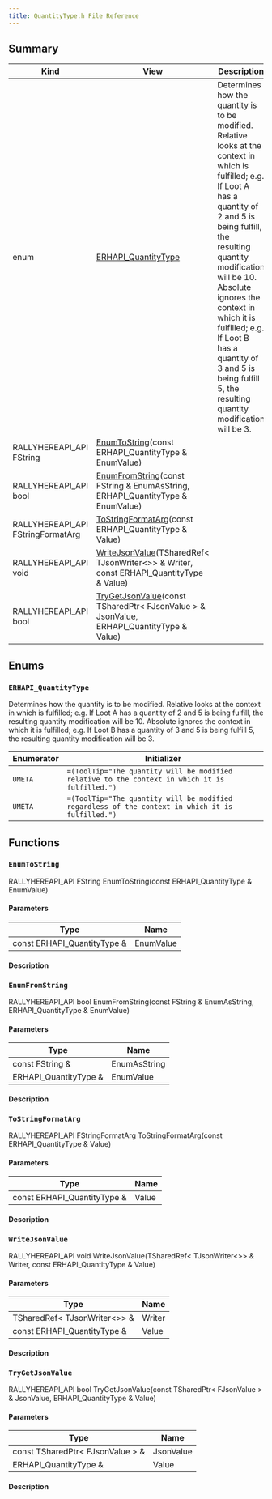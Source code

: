 ```yaml
---
title: QuantityType.h File Reference
---
```


## Summary
| Kind | View | Description |
|------|------|-------------|
|enum|[ERHAPI_QuantityType](/unreal-plugins/all/quantitytype_8h/#QuantityType_8h_1a0697b004e3e68dae4361fb1142899136)|Determines how the quantity is to be modified. Relative looks at the context in which is fulfilled; e.g. If Loot A has a quantity of 2 and 5 is being fulfill, the resulting quantity modification will be 10. Absolute ignores the context in which it is fulfilled; e.g. If Loot B has a quantity of 3 and 5 is being fulfill 5, the resulting quantity modification will be 3.|
|RALLYHEREAPI_API FString|[EnumToString](/unreal-plugins/all/quantitytype_8h/#QuantityType_8h_1addc3e81ca3fd95cb45069c1159663da3)(const ERHAPI_QuantityType & EnumValue)||
|RALLYHEREAPI_API bool|[EnumFromString](/unreal-plugins/all/quantitytype_8h/#QuantityType_8h_1a7fb8c6f67a58443720adfc89aac25f23)(const FString & EnumAsString, ERHAPI_QuantityType & EnumValue)||
|RALLYHEREAPI_API FStringFormatArg|[ToStringFormatArg](/unreal-plugins/all/quantitytype_8h/#QuantityType_8h_1a54df06d743e3fb575d8c0605357d847e)(const ERHAPI_QuantityType & Value)||
|RALLYHEREAPI_API void|[WriteJsonValue](/unreal-plugins/all/quantitytype_8h/#QuantityType_8h_1a426c9fca90110915e03d3d10e63198b0)(TSharedRef< TJsonWriter<>> & Writer, const ERHAPI_QuantityType & Value)||
|RALLYHEREAPI_API bool|[TryGetJsonValue](/unreal-plugins/all/quantitytype_8h/#QuantityType_8h_1a4fa7c72cf5074dc6eea50dd00d139c97)(const TSharedPtr< FJsonValue > & JsonValue, ERHAPI_QuantityType & Value)||
## Enums




### `ERHAPI_QuantityType` <a id="QuantityType_8h_1a0697b004e3e68dae4361fb1142899136"></a>
Determines how the quantity is to be modified. Relative looks at the context in which is fulfilled; e.g. If Loot A has a quantity of 2 and 5 is being fulfill, the resulting quantity modification will be 10. Absolute ignores the context in which it is fulfilled; e.g. If Loot B has a quantity of 3 and 5 is being fulfill 5, the resulting quantity modification will be 3.



| Enumerator | Initializer|
|------------|------------|
|`UMETA`|`=(ToolTip="The quantity will be modified relative to the context in which it is fulfilled.")`|
|`UMETA`|`=(ToolTip="The quantity will be modified regardless of the context in which it is fulfilled.")`|



## Functions



### `EnumToString` <a id="QuantityType_8h_1addc3e81ca3fd95cb45069c1159663da3"></a>

RALLYHEREAPI_API FString EnumToString(const ERHAPI_QuantityType & EnumValue)

#### Parameters

| Type | Name |
|------|------|
|const ERHAPI_QuantityType &|EnumValue|

#### Description






### `EnumFromString` <a id="QuantityType_8h_1a7fb8c6f67a58443720adfc89aac25f23"></a>

RALLYHEREAPI_API bool EnumFromString(const FString & EnumAsString, ERHAPI_QuantityType & EnumValue)

#### Parameters

| Type | Name |
|------|------|
|const FString &|EnumAsString|
|ERHAPI_QuantityType &|EnumValue|

#### Description






### `ToStringFormatArg` <a id="QuantityType_8h_1a54df06d743e3fb575d8c0605357d847e"></a>

RALLYHEREAPI_API FStringFormatArg ToStringFormatArg(const ERHAPI_QuantityType & Value)

#### Parameters

| Type | Name |
|------|------|
|const ERHAPI_QuantityType &|Value|

#### Description






### `WriteJsonValue` <a id="QuantityType_8h_1a426c9fca90110915e03d3d10e63198b0"></a>

RALLYHEREAPI_API void WriteJsonValue(TSharedRef< TJsonWriter<>> & Writer, const ERHAPI_QuantityType & Value)

#### Parameters

| Type | Name |
|------|------|
|TSharedRef< TJsonWriter<>> &|Writer|
|const ERHAPI_QuantityType &|Value|

#### Description






### `TryGetJsonValue` <a id="QuantityType_8h_1a4fa7c72cf5074dc6eea50dd00d139c97"></a>

RALLYHEREAPI_API bool TryGetJsonValue(const TSharedPtr< FJsonValue > & JsonValue, ERHAPI_QuantityType & Value)

#### Parameters

| Type | Name |
|------|------|
|const TSharedPtr< FJsonValue > &|JsonValue|
|ERHAPI_QuantityType &|Value|

#### Description







